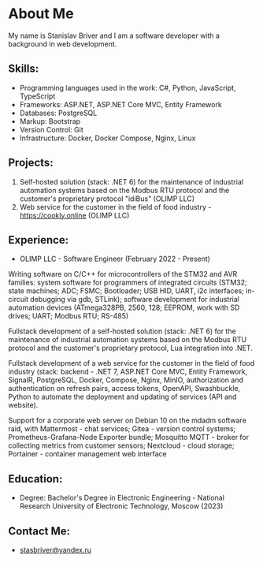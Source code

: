 # About Me

My name is Stanislav Briver and I am a software developer with a background in web development.

## Skills:

- Programming languages used in the work: C#, Python, JavaScript, TypeScript
- Frameworks: ASP.NET, ASP.NET Core MVC, Entity Framework
- Databases: PostgreSQL
- Markup: Bootstrap
- Version Control: Git
- Infrastructure: Docker, Docker Compose, Nginx, Linux

## Projects:

1. Self-hosted solution (stack: .NET 6) for the maintenance of industrial automation systems based on the Modbus RTU protocol and the customer's proprietary protocol "idiBus" (OLIMP LLC)
2. Web service for the customer in the field of food industry - https://cookly.online (OLIMP LLC)

## Experience:

- OLIMP LLC - Software Engineer (February 2022 - Present)

Writing software on C/C++ for microcontrollers of the STM32 and AVR families: system software for programmers of integrated circuits (STM32; state machines; ADC; FSMC; Bootloader; USB HID, UART, i2c interfaces; in-circuit debugging via gdb, STLink); software development for industrial automation devices (ATmega328PB, 2560, 128; EEPROM, work with SD drives; UART; Modbus RTU; RS-485)

Fullstack development of a self-hosted solution (stack: .NET 6) for the maintenance of industrial automation systems based on the Modbus RTU protocol and the customer's proprietary protocol, Lua integration into .NET.

Fullstack development of a web service for the customer in the field of food industry (stack: backend - .NET 7, ASP.NET Core MVC, Entity Framework, SignalR, PostgreSQL, Docker, Compose, Nginx, MinIO, authorization and authentication on refresh pairs, access tokens, OpenAPI, Swashbuckle, Python to automate the deployment and updating of services (API and website).

Support for a corporate web server on Debian 10 on the mdadm software raid, with Mattermost - chat services; Gitea - version control systems; Prometheus-Grafana-Node Exporter bundle; Mosquitto MQTT - broker for collecting metrics from customer sensors; Nextcloud - cloud storage; Portainer - container management web interface

## Education:

- Degree: Bachelor's Degree in Electronic Engineering - National Research University of Electronic Technology, Moscow (2023)

## Contact Me:

- stasbriver@yandex.ru
